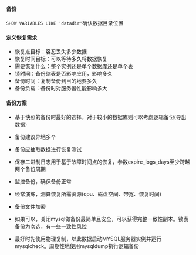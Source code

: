 #### 备份
`SHOW VARIABLES LIKE 'datadir'`确认数据目录位置

#### 定义恢复需求
- 恢复点目标：容忍丢失多少数据
- 恢复时间目标：可以等待多久将数据恢复
- 需要恢复什么：整个实例还是单个数据库还是单个表
- 锁时间：备份缩表是否影响应用，影响多久
- 备份时间：复制备份到目的地要多久
- 备份负载：备份时对服务器性能影响多大


#### 备份方案
- 基于快照的备份时最好的选择，对于较小的数据库则可以考虑逻辑备份(导出数据)
- 备份建议异地多个
- 备份应抽取数据进行恢复测试
- 保存二进制日志用于基于故障时间点的恢复，参数expire_logs_days至少跨越两个备份周期
- 监控备份，确保备份正常
- 经常演练，测算恢复所需资源(cpu、磁盘空间、带宽、恢复时间)
- 备份文件加密
- 如果可以，关闭mysql做备份最简单且安全，可以获得完整一致性副本。锁表备份为次选，有一些一致性风险

- 最好时先使用物理复制，以此数据启动MYSQL服务器实例并运行mysqlcheck。周期性地使用mysqldump执行逻辑备份
